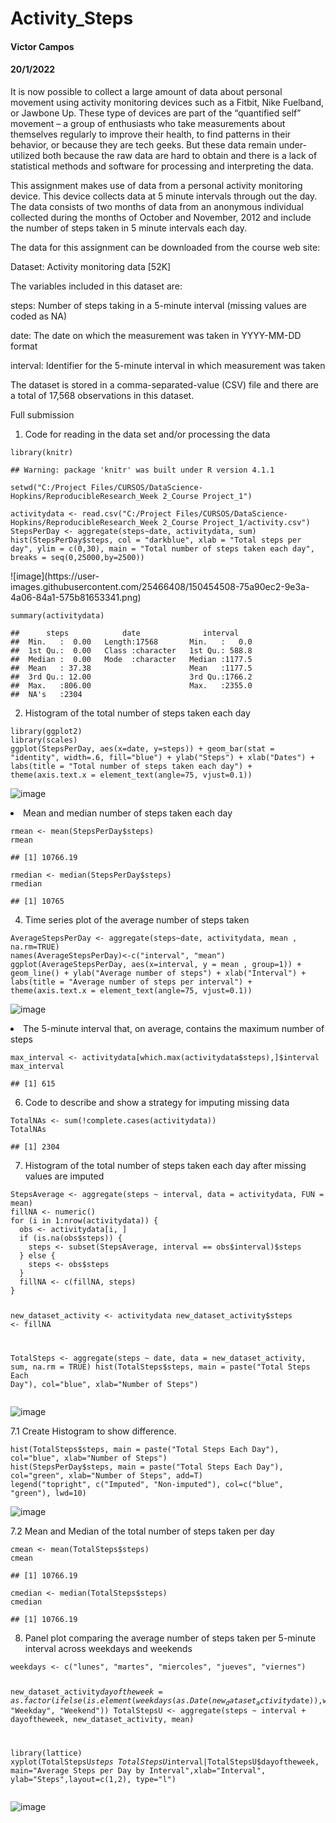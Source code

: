 <h1 class="title toc-ignore">Activity_Steps</h1>
<h4 class="author">Victor Campos</h4>
<h4 class="date">20/1/2022</h4>

</div>


<p>It is now possible to collect a large amount of data about personal movement using activity monitoring devices such as a Fitbit, Nike Fuelband, or Jawbone Up. These type of devices are part of the “quantified self” movement – a group of enthusiasts who take measurements about themselves regularly to improve their health, to find patterns in their behavior, or because they are tech geeks. But these data remain under-utilized both because the raw data are hard to obtain and there is a lack of statistical methods and software for processing and interpreting the data.</p>
<p>This assignment makes use of data from a personal activity monitoring device. This device collects data at 5 minute intervals through out the day. The data consists of two months of data from an anonymous individual collected during the months of October and November, 2012 and include the number of steps taken in 5 minute intervals each day.</p>
<p>The data for this assignment can be downloaded from the course web site:</p>
<p>Dataset: Activity monitoring data [52K]</p>
<p>The variables included in this dataset are:</p>
<p>steps: Number of steps taking in a 5-minute interval (missing values are coded as NA)</p>
<p>date: The date on which the measurement was taken in YYYY-MM-DD format</p>
<p>interval: Identifier for the 5-minute interval in which measurement was taken</p>
<p>The dataset is stored in a comma-separated-value (CSV) file and there are a total of 17,568 observations in this dataset.</p>
<p>Full submission</p>
<ol style="list-style-type: decimal">
<li>Code for reading in the data set and/or processing the data</li>
</ol>
<pre class="r"><code>library(knitr)</code></pre>
<pre><code>## Warning: package &#39;knitr&#39; was built under R version 4.1.1</code></pre>
<pre class="r"><code>setwd(&quot;C:/Project Files/CURSOS/DataScience-Hopkins/ReproducibleResearch_Week 2_Course Project_1&quot;)</code></pre>
<pre class="r"><code>activitydata &lt;- read.csv(&quot;C:/Project Files/CURSOS/DataScience-Hopkins/ReproducibleResearch_Week 2_Course Project_1/activity.csv&quot;)
StepsPerDay &lt;- aggregate(steps~date, activitydata, sum)
hist(StepsPerDay$steps, col = &quot;darkblue&quot;, xlab = &quot;Total steps per day&quot;, ylim = c(0,30), main = &quot;Total number of steps taken each day&quot;, breaks = seq(0,25000,by=2500))</code></pre>
![image](https://user-images.githubusercontent.com/25466408/150454508-75a90ec2-9e3a-4a06-84a1-575b81653341.png)

<pre class="r"><code>summary(activitydata)</code></pre>
<pre><code>##      steps            date              interval     
##  Min.   :  0.00   Length:17568       Min.   :   0.0  
##  1st Qu.:  0.00   Class :character   1st Qu.: 588.8  
##  Median :  0.00   Mode  :character   Median :1177.5  
##  Mean   : 37.38                      Mean   :1177.5  
##  3rd Qu.: 12.00                      3rd Qu.:1766.2  
##  Max.   :806.00                      Max.   :2355.0  
##  NA&#39;s   :2304</code></pre>
<ol start="2" style="list-style-type: decimal">
<li>Histogram of the total number of steps taken each day</li>
</ol>
<pre class="r"><code>library(ggplot2)
library(scales)
ggplot(StepsPerDay, aes(x=date, y=steps)) + geom_bar(stat = &quot;identity&quot;, width=.6, fill=&quot;blue&quot;) + ylab(&quot;Steps&quot;) + xlab(&quot;Dates&quot;) + labs(title = &quot;Total number of steps taken each day&quot;) + theme(axis.text.x = element_text(angle=75, vjust=0.1))</code></pre>

![image](https://user-images.githubusercontent.com/25466408/150454664-62be5d32-01ae-422c-ad92-7a62bbfe8fb8.png)

<li>Mean and median number of steps taken each day</li>
</ol>
<pre class="r"><code>rmean &lt;- mean(StepsPerDay$steps)
rmean</code></pre>
<pre><code>## [1] 10766.19</code></pre>
<pre class="r"><code>rmedian &lt;- median(StepsPerDay$steps)
rmedian</code></pre>
<pre><code>## [1] 10765</code></pre>
<ol start="4" style="list-style-type: decimal">
<li>Time series plot of the average number of steps taken</li>
</ol>
<pre class="r"><code>AverageStepsPerDay &lt;- aggregate(steps~date, activitydata, mean , na.rm=TRUE)
names(AverageStepsPerDay)&lt;-c(&quot;interval&quot;, &quot;mean&quot;)
ggplot(AverageStepsPerDay, aes(x=interval, y = mean , group=1)) + geom_line() + ylab(&quot;Average number of steps&quot;) + xlab(&quot;Interval&quot;) + labs(title = &quot;Average number of steps per interval&quot;) + theme(axis.text.x = element_text(angle=75, vjust=0.1))</code></pre>

![image](https://user-images.githubusercontent.com/25466408/150454738-6d6aeb4b-1ade-42f8-bc9f-3f0f7a8850e6.png)

<li>The 5-minute interval that, on average, contains the maximum number of steps</li>
</ol>
<pre class="r"><code>max_interval &lt;- activitydata[which.max(activitydata$steps),]$interval
max_interval</code></pre>
<pre><code>## [1] 615</code></pre>
<ol start="6" style="list-style-type: decimal">
<li>Code to describe and show a strategy for imputing missing data</li>
</ol>
<pre class="r"><code>TotalNAs &lt;- sum(!complete.cases(activitydata))
TotalNAs</code></pre>
<pre><code>## [1] 2304</code></pre>
<ol start="7" style="list-style-type: decimal">
<li>Histogram of the total number of steps taken each day after missing values are imputed</li>
</ol>
<pre class="r"><code>StepsAverage &lt;- aggregate(steps ~ interval, data = activitydata, FUN = mean)
fillNA &lt;- numeric()
for (i in 1:nrow(activitydata)) {
  obs &lt;- activitydata[i, ]
  if (is.na(obs$steps)) {
    steps &lt;- subset(StepsAverage, interval == obs$interval)$steps
  } else {
    steps &lt;- obs$steps
  }
  fillNA &lt;- c(fillNA, steps)
}

new_dataset_activity &lt;- activitydata
new_dataset_activity$steps &lt;- fillNA

TotalSteps &lt;- aggregate(steps ~ date, data = new_dataset_activity, sum, na.rm = TRUE)
hist(TotalSteps$steps, main = paste(&quot;Total Steps Each Day&quot;), col=&quot;blue&quot;, xlab=&quot;Number of Steps&quot;)</code></pre>

![image](https://user-images.githubusercontent.com/25466408/150454814-569eb031-2171-460c-abf4-0a22cbd55dab.png)

<p>7.1 Create Histogram to show difference.</p>
<pre class="r"><code>hist(TotalSteps$steps, main = paste(&quot;Total Steps Each Day&quot;), col=&quot;blue&quot;, xlab=&quot;Number of Steps&quot;)
hist(StepsPerDay$steps, main = paste(&quot;Total Steps Each Day&quot;), col=&quot;green&quot;, xlab=&quot;Number of Steps&quot;, add=T)
legend(&quot;topright&quot;, c(&quot;Imputed&quot;, &quot;Non-imputed&quot;), col=c(&quot;blue&quot;, &quot;green&quot;), lwd=10)</code></pre>

![image](https://user-images.githubusercontent.com/25466408/150454851-3a20e108-7074-4dc1-a78f-ebdd25e65f17.png)

<p>7.2 Mean and Median of the total number of steps taken per day</p>
<pre class="r"><code>cmean &lt;- mean(TotalSteps$steps)
cmean</code></pre>
<pre><code>## [1] 10766.19</code></pre>
<pre class="r"><code>cmedian &lt;- median(TotalSteps$steps)
cmedian</code></pre>
<pre><code>## [1] 10766.19</code></pre>
<ol start="8" style="list-style-type: decimal">
<li>Panel plot comparing the average number of steps taken per 5-minute interval across weekdays and weekends</li>
</ol>
<pre class="r"><code>weekdays &lt;- c(&quot;lunes&quot;, &quot;martes&quot;, &quot;miercoles&quot;, &quot;jueves&quot;, &quot;viernes&quot;)

new_dataset_activity$dayoftheweek = as.factor(ifelse(is.element(weekdays(as.Date(new_dataset_activity$date)),weekdays), &quot;Weekday&quot;, &quot;Weekend&quot;))
TotalStepsU &lt;- aggregate(steps ~ interval + dayoftheweek, new_dataset_activity, mean)

library(lattice)
xyplot(TotalStepsU$steps ~ TotalStepsU$interval|TotalStepsU$dayoftheweek, main=&quot;Average Steps per Day by Interval&quot;,xlab=&quot;Interval&quot;, ylab=&quot;Steps&quot;,layout=c(1,2), type=&quot;l&quot;)</code></pre>
</div>

![image](https://user-images.githubusercontent.com/25466408/150454884-2708d40b-6819-4203-8e4f-202682d8b6e8.png)

